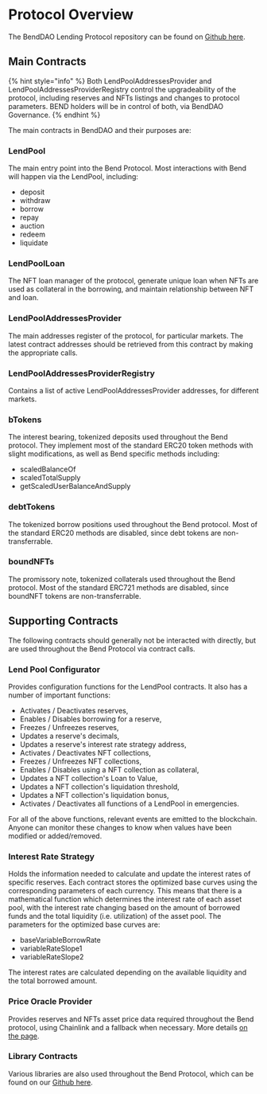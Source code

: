 # Protocol Overview

The BendDAO Lending Protocol repository can be found on [Github here](https://github.com/BendDAO/bend-protocol).

## Main Contracts

{% hint style="info" %}
Both LendPoolAddressesProvider and LendPoolAddressesProviderRegistry control the upgradeability of the protocol, including reserves and NFTs listings and changes to protocol parameters. BEND holders will be in control of both, via BendDAO Governance.
{% endhint %}

The main contracts in BendDAO and their purposes are:

### LendPool

The main entry point into the Bend Protocol. Most interactions with Bend will happen via the LendPool, including:

* deposit
* withdraw
* borrow
* repay
* auction
* redeem
* liquidate

### LendPoolLoan

The NFT loan manager of the protocol, generate unique loan when NFTs are used as collateral in the borrowing, and maintain relationship between NFT and loan.

### LendPoolAddressesProvider

The main addresses register of the protocol, for particular markets. The latest contract addresses should be retrieved from this contract by making the appropriate calls.

### LendPoolAddressesProviderRegistry

Contains a list of active LendPoolAddressesProvider addresses, for different markets.

### bTokens

The interest bearing, tokenized deposits used throughout the Bend protocol. They implement most of the standard ERC20 token methods with slight modifications, as well as Bend specific methods including:

* scaledBalanceOf
* scaledTotalSupply
* getScaledUserBalanceAndSupply

### debtTokens

The tokenized borrow positions used throughout the Bend protocol. Most of the standard ERC20 methods are disabled, since debt tokens are non-transferrable.

### boundNFTs

The promissory note, tokenized collaterals used throughout the Bend protocol. Most of the standard ERC721 methods are disabled, since boundNFT tokens are non-transferrable.

## Supporting Contracts

The following contracts should generally not be interacted with directly, but are used throughout the Bend Protocol via contract calls.

### Lend Pool Configurator

Provides configuration functions for the LendPool contracts. It also has a number of important functions:

* Activates / Deactivates reserves,&#x20;
* Enables / Disables borrowing for a reserve,&#x20;
* Freezes / Unfreezes reserves,&#x20;
* Updates a reserve's decimals,
* Updates a reserve's interest rate strategy address,&#x20;
* Activates / Deactivates NFT collections,
* Freezes / Unfreezes NFT collections,
* Enables / Disables using a NFT collection as collateral,&#x20;
* Updates a NFT collection's Loan to Value,&#x20;
* Updates a NFT collection's liquidation threshold,&#x20;
* Updates a NFT collection's liquidation bonus, &#x20;
* Activates / Deactivates all functions of a LendPool in emergencies.&#x20;

For all of the above functions, relevant events are emitted to the blockchain. Anyone can monitor these changes to know when values have been modified or added/removed.

### Interest Rate Strategy

Holds the information needed to calculate and update the interest rates of specific reserves. Each contract stores the optimized base curves using the corresponding parameters of each currency. This means that there is a mathematical function which determines the interest rate of each asset pool, with the interest rate changing based on the amount of borrowed funds and the total liquidity (i.e. utilization) of the asset pool. The parameters for the optimized base curves are:&#x20;

* baseVariableBorrowRate
* variableRateSlope1
* variableRateSlope2

The interest rates are calculated depending on the available liquidity and the total borrowed amount.

### Price Oracle Provider

Provides reserves and NFTs asset price data required throughout the Bend protocol, using Chainlink and a fallback when necessary. More details [on the page](nft-oracle.md).

### Library Contracts

Various libraries are also used throughout the Bend Protocol, which can be found on our [Github here](https://github.com/BendDAO/bend-protocol/tree/main/contracts/libraries).
